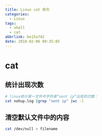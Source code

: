 ```yaml
---
title: Linux cat 命令
categories:
  - Linux
tags:
  - shell
  - cat
abbrlink: be15a742
date: 2018-02-06 09:35:05
---
```


# cat
## 统计出现次数
```bash
# linux统计某一文件中字符串“sent ip”出现的次数：
cat nohup.log |grep "sent ip" |wc -l
```
## 清空默认文件中的内容
```bash
cat /dev/null > filename
```

